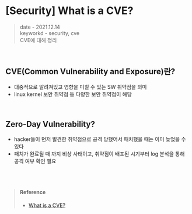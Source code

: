 # [Security] What is a CVE?
> date - 2021.12.14  
> keyworkd - security, cve  
> CVE에 대해 정리

<br>

## CVE(Common Vulnerability and Exposure)란?
* 대중적으로 알려져있고 영향을 미칠 수 있는 SW 취약점을 의미
* linux kernel 보안 취약점 등 다양한 보안 취약점이 해당


<br>

## Zero-Day Vulnerability?
* hacker들이 먼저 발견한 취약점으로 공격 당했어서 패치했을 때는 이미 늦었을 수 있다
* 패치가 완료될 때 까지 비상 사태이고, 취약점이 배포된 시기부터 log 분석을 통해 공격 여부 확인 필요

<br><br>

> #### Reference
> * [What is a CVE?](https://www.redhat.com/en/topics/security/what-is-cve)
